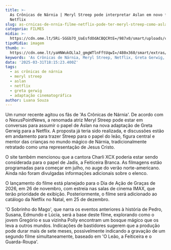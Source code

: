```yaml
---
title: >-
  As Crônicas de Nárnia | Meryl Streep pode interpretar Aslan em novo filme da
  Netflix
slug: as-crnicas-de-nrnia-filme-netflix-pode-ter-meryl-streep-como-aslan-diz-site
categoria: FILMES
midia: >-
  https://cdn.ome.lt/5Ri-SGGb7O_UaEsfdOdACBQCRtE=/987x0/smart/uploads/conteudo/fotos/OMELETE_CAPA_-_2025-03-31T141032.766.png
tipoMidia: imagem
thumb: >-
  https://cdn.ome.lt/yaHNWukOLlaJ_gmgWTlnFftUqwI=/480x360/smart/extras/conteudos/omelete_THUMB_-_2025-03-31T141004.063.png
keywords: 'As Crônicas de Nárnia, Meryl Streep, Netflix, Greta Gerwig, filme'
data: '2025-03-31T18:15:23.400Z'
tags:
  - as crônicas de nárnia
  - meryl streep
  - aslan
  - netflix
  - greta gerwig
  - adaptação cinematográfica
author: Luana Souza
---
```


Um rumor recente agitou os fãs de 'As Crônicas de Nárnia'. De acordo com o NexusPointNews, a renomada atriz Meryl Streep pode estar em conversas para assumir o papel de Aslan na nova adaptação de Greta Gerwig para a Netflix. A proposta já teria sido realizada, e discussões estão em andamento para trazer Streep para o papel do leão, figura central e mentor das crianças no mundo mágico de Nárnia, tradicionalmente retratado como uma representação de Jesus Cristo.

O site também mencionou que a cantora Charli XCX poderia estar sendo considerada para o papel de Jadis, a Feiticeira Branca. As filmagens estão programadas para começar em julho, no auge do verão norte-americano. Ainda não foram divulgadas informações adicionais sobre o elenco.

O lançamento do filme está planejado para o Dia de Ação de Graças de 2026, em 26 de novembro, com estreia nas salas de cinema IMAX, que terão prioridade de exibição. Posteriormente, o filme será adicionado ao catálogo da Netflix no Natal, em 25 de dezembro.

'O Sobrinho do Mago', que narra os eventos anteriores à história de Pedro, Susana, Edmundo e Lúcia, será a base deste filme, explorando como o jovem Gregório e sua vizinha Polly encontram um bosque mágico que os leva a outros mundos. Indicações de bastidores sugerem que a produção pode durar mais de sete meses, possivelmente indicando a gravação de um segundo filme simultaneamente, baseado em 'O Leão, a Feiticeira e o Guarda-Roupa'.
